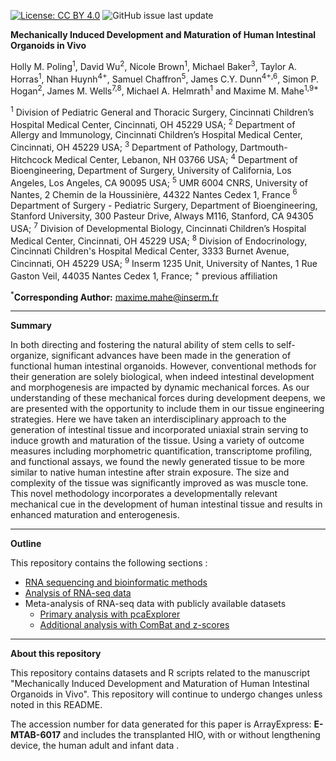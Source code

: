 
[![License: CC BY 4.0](https://img.shields.io/badge/License-CC%20BY%204.0-lightgrey.svg)](https://creativecommons.org/licenses/by/4.0/)
![GitHub issue last update](https://img.shields.io/badge/Updated-January%202018-blue.svg)

**Mechanically Induced Development and Maturation of Human Intestinal Organoids in Vivo**

Holly M. Poling<sup>1</sup>, David Wu<sup>2</sup>, Nicole Brown<sup>1</sup>, Michael Baker<sup>3</sup>, Taylor A. Horras<sup>1</sup>,
Nhan Huynh<sup>4+</sup>, Samuel Chaffron<sup>5</sup>,  James C.Y. Dunn<sup>4+,6</sup>, Simon P. Hogan<sup>2</sup>, 
James M. Wells<sup>7,8</sup>, Michael A. Helmrath<sup>1</sup> and Maxime M. Mahe<sup>1,9*</sup>

<sup>1</sup> Division of Pediatric General and Thoracic Surgery, Cincinnati Children’s Hospital Medical Center, Cincinnati, OH 45229 USA;
<sup>2</sup> Department of Allergy and Immunology, Cincinnati Children’s Hospital Medical Center, Cincinnati, OH 45229 USA;
<sup>3</sup> Department of Pathology, Dartmouth-Hitchcock Medical Center, Lebanon, NH 03766 USA;
<sup>4</sup> Department of Bioengineering, Department of Surgery, University of California, Los Angeles, Los Angeles, CA 90095 USA;
<sup>5</sup> UMR 6004 CNRS, University of Nantes, 2 Chemin de la Houssinière, 44322 Nantes Cedex 1, France
<sup>6</sup> Department of Surgery - Pediatric Surgery, Department of Bioengineering, Stanford University, 300 Pasteur Drive, Always M116, Stanford, CA 94305 USA;
<sup>7</sup> Division of Developmental Biology, Cincinnati Children’s Hospital Medical Center, Cincinnati, OH 45229 USA;
<sup>8</sup> Division of Endocrinology, Cincinnati Children's Hospital Medical Center, 3333 Burnet Avenue, Cincinnati, OH 45229 USA;
<sup>9</sup> Inserm 1235 Unit, University of Nantes, 1 Rue Gaston Veil, 44035 Nantes Cedex 1, France;
<sup>+</sup> previous affiliation

<sup>*</sup>**Corresponding Author:** maxime.mahe@inserm.fr

----------

**Summary**

In both directing and fostering the natural ability of stem cells to self-organize, significant advances have been made in the generation of functional human intestinal organoids. However, conventional methods for their generation are solely biological, when indeed intestinal development and morphogenesis are impacted by dynamic mechanical forces. As our understanding of these mechanical forces during development deepens, we are presented with the opportunity to include them in our tissue engineering strategies. Here we have taken an interdisciplinary approach to the generation of intestinal tissue and incorporated uniaxial strain serving to induce growth and maturation of the tissue. Using a variety of outcome measures including morphometric quantification, transcriptome profiling, and functional assays, we found the newly generated tissue to be more similar to native human intestine after strain exposure. The size and complexity of the tissue was significantly improved as was muscle tone. This novel methodology incorporates a developmentally relevant mechanical cue in the development of human intestinal tissue and results in enhanced maturation and enterogenesis.

----------

**Outline**

This repository contains the following sections :
 - [RNA sequencing and bioinformatic methods](Poling_Methods.org)
 - [Analysis of RNA-seq data](Poling_GeneExpression_Analysis.org)
 - Meta-analysis of RNA-seq data with publicly available datasets
      - [Primary analysis with pcaExplorer](Poling_Meta_analysis.org)
      - [Additional analysis with ComBat and z-scores](Poling_Additional_analysis.org)

----------

**About this repository**

This repository contains datasets and R scripts related to the manuscript "Mechanically Induced Development and Maturation of Human Intestinal Organoids in Vivo". This repository will continue to undergo changes unless noted in this README.

The accession number for data generated for this paper is ArrayExpress: **E-MTAB-6017** and includes the transplanted HIO, with or without lengthening device, the human adult and infant data .
